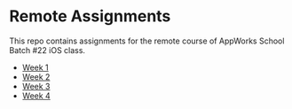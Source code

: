 # Remote Assignments

This repo contains assignments for the remote course of AppWorks School Batch #22 iOS class.

- [Week 1](week1/README.md)
- [Week 2](week2/README.md)
- [Week 3](week3/README.md)
- [Week 4](week4/README.md)
